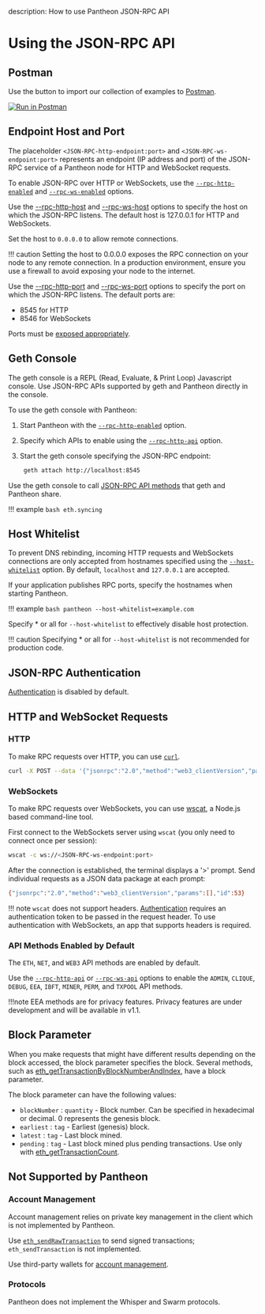 description: How to use Pantheon JSON-RPC API
<!--- END of page meta data -->

# Using the JSON-RPC API

## Postman

Use the button to import our collection of examples to [Postman](https://www.getpostman.com/). 

[![Run in Postman](https://run.pstmn.io/button.svg)](https://app.getpostman.com/run-collection/c765d7d22b055c42a510)

## Endpoint Host and Port

The placeholder
`<JSON-RPC-http-endpoint:port>` and `<JSON-RPC-ws-endpoint:port>` represents an endpoint (IP address and port) 
of the JSON-RPC service of a Pantheon node for HTTP and WebSocket requests.

To enable JSON-RPC over HTTP or WebSockets, use the [`--rpc-http-enabled`](../Reference/Pantheon-CLI-Syntax.md#rpc-http-enabled) 
and [`--rpc-ws-enabled`](../Reference/Pantheon-CLI-Syntax.md#rpc-ws-enabled) options.

Use the [--rpc-http-host](../Reference/Pantheon-CLI-Syntax.md#rpc-http-host) and [--rpc-ws-host](../Reference/Pantheon-CLI-Syntax.md#rpc-ws-host) 
options to specify the host on which the JSON-RPC listens. The default host is 127.0.0.1 for HTTP and WebSockets.  

Set the host to `0.0.0.0` to allow remote connections. 

!!! caution 
    Setting the host to 0.0.0.0 exposes the RPC connection on your node to any remote connection. In a 
    production environment, ensure you use a firewall to avoid exposing your node to the internet.  

Use the [--rpc-http-port](../Reference/Pantheon-CLI-Syntax.md#rpc-http-port) and [--rpc-ws-port](../Reference/Pantheon-CLI-Syntax.md#rpc-ws-port)
options to specify the port on which the JSON-RPC listens. The default ports are: 

* 8545 for HTTP
* 8546 for WebSockets

Ports must be [exposed appropriately](../Configuring-Pantheon/Networking.md#port-configuration).

## Geth Console 

The geth console is a REPL (Read, Evaluate, & Print Loop) Javascript console. Use JSON-RPC APIs supported by geth and 
Pantheon directly in the console.  

To use the geth console with Pantheon: 

1. Start Pantheon with the [`--rpc-http-enabled`](../Reference/Pantheon-CLI-Syntax.md#rpc-http-enabled) option. 

1. Specify which APIs to enable using the [`--rpc-http-api`](../Reference/Pantheon-CLI-Syntax.md#rpc-http-api) option. 

1. Start the geth console specifying the JSON-RPC endpoint: 
   ```bash
    geth attach http://localhost:8545
   ``` 
   
Use the geth console to call [JSON-RPC API methods](../Reference/JSON-RPC-API-Methods.md) that geth and Pantheon share. 

!!! example 
    ```bash
    eth.syncing
    ```
    
## Host Whitelist 

To prevent DNS rebinding, incoming HTTP requests and WebSockets connections are only accepted from hostnames 
specified using the [`--host-whitelist`](../Reference/Pantheon-CLI-Syntax.md#host-whitelist) option. 
By default, `localhost` and `127.0.0.1` are accepted.

If your application publishes RPC ports, specify the hostnames when starting Pantheon.
 
!!! example
    ```bash
    pantheon --host-whitelist=example.com
    ```
    
Specify * or all for `--host-whitelist` to effectively disable host protection.

!!! caution 
    Specifying * or all for `--host-whitelist` is not recommended for production code.

## JSON-RPC Authentication 

[Authentication](Authentication.md) is disabled by default. 

## HTTP and WebSocket Requests

### HTTP

To make RPC requests over HTTP, you can use [`curl`](https://curl.haxx.se/download.html).

```bash
curl -X POST --data '{"jsonrpc":"2.0","method":"web3_clientVersion","params":[],"id":53}' <JSON-RPC-http-endpoint:port>
```

### WebSockets

To make RPC requests over WebSockets, you can use [wscat](https://github.com/websockets/wscat), a Node.js based command-line tool.

First connect to the WebSockets server using `wscat` (you only need to connect once per session):

```bash
wscat -c ws://<JSON-RPC-ws-endpoint:port>
```

After the connection is established, the terminal displays a '>' prompt.
Send individual requests as a JSON data package at each prompt:

```bash
{"jsonrpc":"2.0","method":"web3_clientVersion","params":[],"id":53}
```

!!! note 
    `wscat` does not support headers. [Authentication](Authentication.md) requires an authentication token to be passed in the 
    request header. To use authentication with WebSockets, an app that supports headers is required. 

### API Methods Enabled by Default

The `ETH`, `NET`, and `WEB3` API methods are enabled by default. 

Use the [`--rpc-http-api`](../Reference/Pantheon-CLI-Syntax.md#rpc-http-api) or [`--rpc-ws-api`](../Reference/Pantheon-CLI-Syntax.md#rpc-ws-api) 
options to enable the `ADMIN`, `CLIQUE`, `DEBUG`, `EEA`, `IBFT`, `MINER`, `PERM`, and `TXPOOL` API methods.

!!!note
    EEA methods are for privacy features. Privacy features are under development and will be available in v1.1.  

## Block Parameter

When you make requests that might have different results depending on the block accessed, 
the block parameter specifies the block. 
Several methods, such as [eth_getTransactionByBlockNumberAndIndex](../Reference/JSON-RPC-API-Methods.md#eth_gettransactionbyblocknumberandindex), have a block parameter.

The block parameter can have the following values:

* `blockNumber` : `quantity` - Block number. Can be specified in hexadecimal or decimal. 0 represents the genesis block.
* `earliest` : `tag` - Earliest (genesis) block. 
* `latest` : `tag` - Last block mined.
* `pending` : `tag` - Last block mined plus pending transactions. Use only with [eth_getTransactionCount](../Reference/JSON-RPC-API-Methods.md#eth_gettransactioncount).  

## Not Supported by Pantheon

### Account Management 

Account management relies on private key management in the client which is not implemented by Pantheon. 

Use [`eth_sendRawTransaction`](../Reference/JSON-RPC-API-Methods.md#eth_sendrawtransaction) to send signed transactions; `eth_sendTransaction` is not implemented. 

Use third-party wallets for [account management](../Using-Pantheon/Account-Management.md). 

### Protocols

Pantheon does not implement the Whisper and Swarm protocols.
